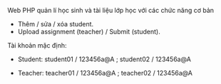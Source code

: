 Web PHP quản lí học sinh và tài liệu lớp học với các chức năng cơ bản
- Thêm / sửa / xóa student.
- Upload assignment (teacher) / Submit (student).

Tài khoản mặc định:

 - Student: student01 / 123456a@A ; student02 / 123456a@A
 
 - Teacher: teacher01 / 123456a@A ; teacher02 / 123456a@A

